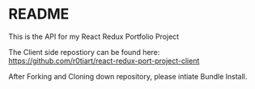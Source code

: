 # README

This is the API for my React Redux Portfolio Project

The Client side repostiory can be found here: https://github.com/r0tiart/react-redux-port-project-client

After Forking and Cloning down repository, please intiate Bundle Install.
